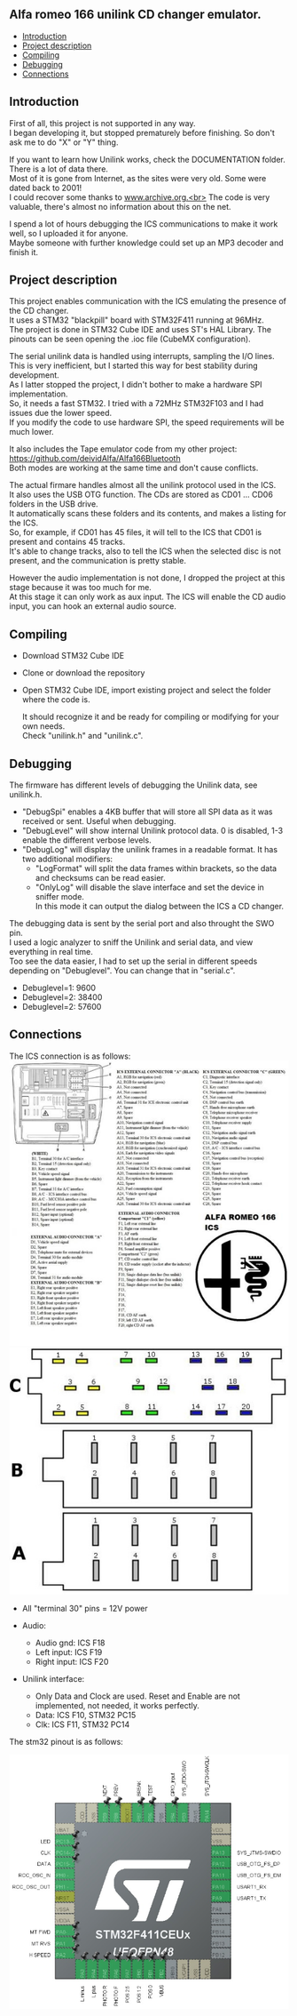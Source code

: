 ## Alfa romeo 166 unilink CD changer emulator.

<!-- MarkdownTOC -->

* [Introduction](#intro)
* [Project description](#description)
* [Compiling](#compiling)
* [Debugging](#debugging)
* [Connections](#connections)

<!-- /MarkdownTOC -->

<a id="intro"></a>
## Introduction
First of all, this project is not supported in any way.<br>
I began developing it, but stopped prematurely before finishing. So don't ask me to do "X" or "Y" thing.

If you want to learn how Unilink works, check the DOCUMENTATION folder. There is a lot of data there.<br>
Most of it is gone from Internet, as the sites were very old. Some were dated back to 2001!<br>
I could recover some thanks to www.archive.org.<br>
The code is very valuable, there's almost no information about this on the net.<br>

I spend a lot of hours debugging the ICS communications to make it work well, so I uploaded it for anyone.<br>
Maybe someone with further knowledge could set up an MP3 decoder and finish it.

<a id="description"></a>
## Project description
This project enables communication with the ICS emulating the presence of the CD changer.<br>
It uses a STM32 "blackpill" board with STM32F411 running at 96MHz.<br>
The project is done in STM32 Cube IDE and uses ST's HAL Library. The pinouts can be seen opening the .ioc file (CubeMX configuration).<br>

The serial unilink data is handled using interrupts, sampling the I/O lines.<br>
This is very inefficient, but I started this way for best stability during development.<br>
As I latter stopped the project, I didn't bother to make a hardware SPI implementation.<br>
So, it needs a fast STM32. I tried with a 72MHz STM32F103 and I had issues due the lower speed.<br>
If you modify the code to use hardware SPI, the speed requirements will be much lower.<br>

It also includes the Tape emulator code from my other project: https://github.com/deividAlfa/Alfa166Bluetooth<br>
Both modes are working at the same time and don't cause conflicts.

The actual firmare handles almost all the unilink protocol used in the ICS.<br>
It also uses the USB OTG function. The CDs are stored as CD01 ... CD06 folders in the USB drive.<br>
It automatically scans these folders and its contents, and makes a listing for the ICS.<br>
So, for example, if CD01 has 45 files, it will tell to the ICS that CD01 is present and contains 45 tracks.<br>
It's able to change tracks, also to tell the ICS when the selected disc is not present, and the communication is pretty stable.<br>

However the audio implementation is not done, I dropped the project at this stage because it was too much for me.<br>
At this stage it can only work as aux input. The ICS will enable the CD audio input, you can hook an external audio source.

<a id="compiling"></a>
## Compiling

- Download STM32 Cube IDE<br>
- Clone or download the repository<br>
- Open STM32 Cube IDE, import existing project and select the folder where the code is.<br>

  It should recognize it and be ready for compiling or modifying for your own needs.<br>
  Check "unilink.h" and "unilink.c". 
  
 
  
<a id="debugging"></a>
## Debugging

The firmware has different levels of debugging the Unilink data, see unilink.h.<br>
- "DebugSpi" enables a 4KB buffer that will store all SPI data as it was received or sent. Useful when debugging.
- "DebugLevel" will show internal Unilink protocol data. 0 is disabled, 1-3 enable the different verbose levels.
- "DebugLog" will display the unilink frames in a readable format. It has two additional modifiers:
	- "LogFormat" will split the data frames within brackets, so the data and checksums can be read easier.
	- "OnlyLog" will disable the slave interface and set the device in sniffer mode.<br>
	In this mode it can output the dialog between the ICS a CD changer.

The debugging data is sent by the serial port and also throught the SWO pin.<br>
I used a logic analyzer to sniff the Unilink and serial data, and view everything in real time.<br>
Too see the data easier, I had to set up the serial in different speeds depending on "Debuglevel". You can change that in "serial.c".<br>
- Debuglevel=1: 9600
- Debuglevel=2: 38400
- Debuglevel=2: 57600 
 
<a id="connections"></a>
## Connections

The ICS connection is as follows:<br>
![IMAGE](https://github.com/deividAlfa/Alfa-166-Unilink-CD-emulator/blob/main/DOCUMENTATION/ICS_pinout.jpg)
![IMAGE](https://github.com/deividAlfa/Alfa-166-Unilink-CD-emulator/blob/main/DOCUMENTATION/ICS_pinout2.jpg)

  - All "terminal 30" pins = 12V power
  
  - Audio:
    - Audio gnd: ICS F18
    - Left input: ICS F19
    - Right input: ICS F20
    
  - Unilink interface:
    - Only Data and Clock are used. Reset and Enable are not implemented, not needed, it works perfectly.
    - Data: ICS F10, STM32 PC15
    - Clk: ICS F11, STM32 PC14

The stm32 pinout is as follows:<br>

![IMAGE](https://github.com/deividAlfa/Alfa-166-Unilink-CD-emulator/blob/main/DOCUMENTATION/stm32_pinout.jpg)
